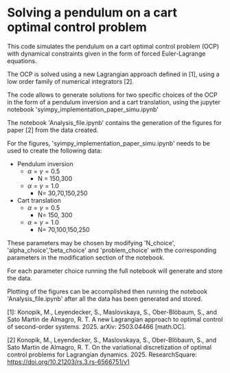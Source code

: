 # Solving a pendulum on a cart optimal control problem


This code simulates the pendulum on a cart optimal control problem (OCP) with dynamical constraints given in the form of forced Euler-Lagrange equations.

The OCP is solved using a new Lagrangian approach defined in [1], using a low order family of numerical integrators [2].


The code allows to generate solutions for two specific choices of the OCP in the form of a pendulum inversion and a cart translation, using the jupyter notebook 'syimpy_implementation_paper_simu.ipynb'

The notebook 'Analysis_file.ipynb' contains the generation of the figures for paper [2] from the data created.

For the figures, 'syimpy_implementation_paper_simu.ipynb' needs to be used to create the following data:
 - Pendulum inversion
   - $\alpha=\gamma=0.5$
      - N = 150,300
   - $\alpha=\gamma = 1.0$
      - N= 30,70,150,250
 - Cart translation
   - $\alpha=\gamma=0.5$
      - N= 150, 300
   - $\alpha=\gamma=1.0$
      - N= 70,100,150,250

These parameters may be chosen by modifying 'N_choice', 'alpha_choice','beta_choice' and 'problem_choice' with the corresponding parameters in the modification section of the notebook.

For each parameter choice running the full notebook will generate and store the data.

Plotting of the figures can be accomplished then running the notebook 'Analysis_file.ipynb' after all the data has been generated and stored.










[1]: Konopik, M., Leyendecker, S., Maslovskaya, S., Ober-Blöbaum, S., and Sato Martin de Almagro, R. T.  A new Lagrangian approach to optimal control of second-order systems. 2025. arXiv: 2503.04466 [math.OC].

[2] Konopik, M., Leyendecker, S., Maslovskaya, S., Ober-Blöbaum, S., and Sato Martin de Almagro, R. T. On the variational discretization of optimal control problems for Lagrangian dynamics. 2025. ResearchSquare:  https://doi.org/10.21203/rs.3.rs-6566751/v1

